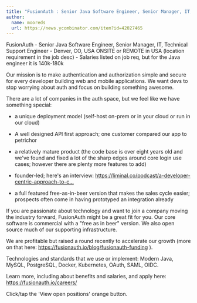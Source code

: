 ```yaml
---
title: "FusionAuth : Senior Java Software Engineer, Senior Manager, IT, Technical Support Engineer"
author:
  name: mooreds
  url: https://news.ycombinator.com/item?id=42027465
---
```

FusionAuth - Senior Java Software Engineer, Senior Manager, IT, Technical Support Engineer - Denver, CO, USA ONSITE or REMOTE in USA (location requirement in the job desc) - Salaries listed on job req, but for the Java engineer it is 140k-180k

Our mission is to make authentication and authorization simple and secure for every developer building web and mobile applications. We want devs to stop worrying about auth and focus on building something awesome.

There are a lot of companies in the auth space, but we feel like we have something special:

* a unique deployment model (self-host on-prem or in your cloud or run in our cloud)

* A well designed API first approach; one customer compared our app to petrichor

* a relatively mature product (the code base is over eight years old and we&#x27;ve found and fixed a lot of the sharp edges around core login use cases; however there are plenty more features to add)

* founder-led; here&#x27;s an interview: <a href="https:&#x2F;&#x2F;liminal.co&#x2F;podcast&#x2F;a-developer-centric-approach-to-ciam-and-the-road-to-passwordless&#x2F;" rel="nofollow">https:&#x2F;&#x2F;liminal.co&#x2F;podcast&#x2F;a-developer-centric-approach-to-c...</a>

* a full featured free-as-in-beer version that makes the sales cycle easier; prospects often come in having prototyped an integration already

If you are passionate about technology and want to join a company moving the industry forward, FusionAuth might be a great fit for you. Our core software is commercial with a &quot;free as in beer&quot; version. We also open source much of our supporting infrastructure.

We are profitable but raised a round recently to accelerate our growth (more on that here: <a href="https:&#x2F;&#x2F;fusionauth.io&#x2F;blog&#x2F;fusionauth-funding" rel="nofollow">https:&#x2F;&#x2F;fusionauth.io&#x2F;blog&#x2F;fusionauth-funding</a> ).

Technologies and standards that we use or implement: Modern Java, MySQL, PostgreSQL, Docker, Kubernetes, OAuth, SAML, OIDC.

Learn more, including about benefits and salaries, and apply here: <a href="https:&#x2F;&#x2F;fusionauth.io&#x2F;careers&#x2F;" rel="nofollow">https:&#x2F;&#x2F;fusionauth.io&#x2F;careers&#x2F;</a>

Click&#x2F;tap the &#x27;View open positions&#x27; orange button.
<JobApplication />
